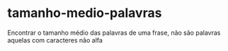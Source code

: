 # tamanho-medio-palavras
Encontrar o tamanho médio das palavras de uma frase, não são palavras aquelas com caracteres não alfa
